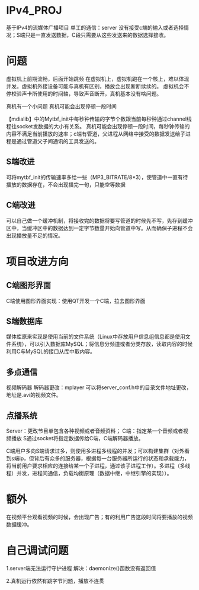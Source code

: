 # IPv4_PROJ
基于IPv4的流媒体广播项目
单工的通信：server 没有接受c端的输入或者选择情况；S端只是一直发送数据，C段只需要从这些发送来的数据选择接收。

# 问题


虚拟机上前期流畅，后面开始跳频
在虚拟机上，虚拟机跑在一个核上，难以体现并发。虚拟机外接设备可能与真机有区别，播放会出现断断续续的。
虚拟机会不停校验声卡所使用的时间轴，导致声音断开，真机基本没有啥问题。



真机有一个小问题 真机可能会出现停顿一段时间

【mdialib】中的Mytbf_init中每秒钟传输的字节个数跟当前每秒钟通过channel线程往socket发数据的大小有关系。
真机可能会出现停顿一段时间，每秒钟传输的内容不满足当前播放的速率；c端有管道，父进程从网络中接受的数据发送给子进程是通过管道父子间通讯的工具发送的。

## S端改进
可将mytbf_init的传输速率多给一些（MP3_BITRATE/8*3），使管道中一直有待播放的数据存在，不会出现播完一句，只能空等数据

## C端改进
可以自己做一个缓冲机制，将接收完的数据将要写管道的时候先不写，先存到缓冲区中，当缓冲区中的数据达到一定字节数量开始向管道中写。从而确保子进程不会出现播放量不足的情况。


# 项目改进方向
## C端图形界面
C端使用图形界面实现：使用QT开发一个C端，拉去图形界面

## S端数据库
媒体库原来实现是使用当前的文件系统（Linux中存放用户信息组信息都是使用文件系统），可以引入数据库MySQL；将信息分频道或者分类存放，读取内容的时候利用C与MySQL的接口从库中取内容。


## 多点通信

视频解码器 解码器更改：mplayer
可以将server_conf.h中的目录文件地址更改，地址是.avi的视频文件。

## 点播系统
Server：更改节目单包含各种视频或者音频资料；
C端：指定某一个音频或者视频播放
S通过socket将指定数据传给C端，C端解码器播放。


C端用户多向S端请求过多，则使用多进程多线程的并发；可以构建集群（对外看到s端ip，但背后有众多的服务器，根据每一台服务器所运行的状态和承载能力，将当前用户要求相应的连接给某一个子进程，通过该子进程工作）。多进程（多线程）并发，进程间通信，负载均衡原理（数据中继，中继引擎的实现））。



# 额外
在视频平台观看视频的时候，会出现广告；有的利用广告这段时间将要播放的视频数据缓冲。



# 自己调试问题
1.server端无法运行守护进程
	解决：daemonize()函数没有返回值

2.真机运行依然有跳字节问题，播放不连贯
